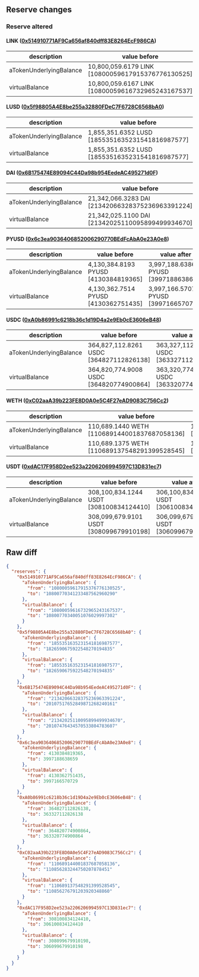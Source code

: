 ## Reserve changes

### Reserve altered

#### LINK ([0x514910771AF9Ca656af840dff83E8264EcF986CA](https://etherscan.io/address/0x514910771AF9Ca656af840dff83E8264EcF986CA))

| description | value before | value after |
| --- | --- | --- |
| aTokenUnderlyingBalance | 10,800,059.6179 LINK [10800059617915376776130525] | 10,800,770.3412 LINK [10800770341233487562960290] |
| virtualBalance | 10,800,059.6167 LINK [10800059616732965243167537] | 10,800,770.3400 LINK [10800770340051076029997302] |


#### LUSD ([0x5f98805A4E8be255a32880FDeC7F6728C6568bA0](https://etherscan.io/address/0x5f98805A4E8be255a32880FDeC7F6728C6568bA0))

| description | value before | value after |
| --- | --- | --- |
| aTokenUnderlyingBalance | 1,855,351.6352 LUSD [1855351635231541816987577] | 1,826,590.6759 LUSD [1826590675922548270194835] |
| virtualBalance | 1,855,351.6352 LUSD [1855351635231541816987577] | 1,826,590.6759 LUSD [1826590675922548270194835] |


#### DAI ([0x6B175474E89094C44Da98b954EedeAC495271d0F](https://etherscan.io/address/0x6B175474E89094C44Da98b954EedeAC495271d0F))

| description | value before | value after |
| --- | --- | --- |
| aTokenUnderlyingBalance | 21,342,066.3283 DAI [21342066328375236963391224] | 20,107,517.6528 DAI [20107517652849871268240161] |
| virtualBalance | 21,342,025.1100 DAI [21342025110095899499934670] | 20,107,476.4345 DAI [20107476434570533804783607] |


#### PYUSD ([0x6c3ea9036406852006290770BEdFcAbA0e23A0e8](https://etherscan.io/address/0x6c3ea9036406852006290770BEdFcAbA0e23A0e8))

| description | value before | value after |
| --- | --- | --- |
| aTokenUnderlyingBalance | 4,130,384.8193 PYUSD [4130384819365] | 3,997,188.6386 PYUSD [3997188638659] |
| virtualBalance | 4,130,362.7514 PYUSD [4130362751435] | 3,997,166.5707 PYUSD [3997166570729] |


#### USDC ([0xA0b86991c6218b36c1d19D4a2e9Eb0cE3606eB48](https://etherscan.io/address/0xA0b86991c6218b36c1d19D4a2e9Eb0cE3606eB48))

| description | value before | value after |
| --- | --- | --- |
| aTokenUnderlyingBalance | 364,827,112.8261 USDC [364827112826138] | 363,327,112.8261 USDC [363327112826138] |
| virtualBalance | 364,820,774.9008 USDC [364820774900864] | 363,320,774.9008 USDC [363320774900864] |


#### WETH ([0xC02aaA39b223FE8D0A0e5C4F27eAD9083C756Cc2](https://etherscan.io/address/0xC02aaA39b223FE8D0A0e5C4F27eAD9083C756Cc2))

| description | value before | value after |
| --- | --- | --- |
| aTokenUnderlyingBalance | 110,689.1440 WETH [110689144001837687058136] | 110,856.2832 WETH [110856283244750207878451] |
| virtualBalance | 110,689.1375 WETH [110689137548291399528545] | 110,856.2767 WETH [110856276791203920348860] |


#### USDT ([0xdAC17F958D2ee523a2206206994597C13D831ec7](https://etherscan.io/address/0xdAC17F958D2ee523a2206206994597C13D831ec7))

| description | value before | value after |
| --- | --- | --- |
| aTokenUnderlyingBalance | 308,100,834.1244 USDT [308100834124410] | 306,100,834.1244 USDT [306100834124410] |
| virtualBalance | 308,099,679.9101 USDT [308099679910198] | 306,099,679.9101 USDT [306099679910198] |


## Raw diff

```json
{
  "reserves": {
    "0x514910771AF9Ca656af840dff83E8264EcF986CA": {
      "aTokenUnderlyingBalance": {
        "from": "10800059617915376776130525",
        "to": "10800770341233487562960290"
      },
      "virtualBalance": {
        "from": "10800059616732965243167537",
        "to": "10800770340051076029997302"
      }
    },
    "0x5f98805A4E8be255a32880FDeC7F6728C6568bA0": {
      "aTokenUnderlyingBalance": {
        "from": "1855351635231541816987577",
        "to": "1826590675922548270194835"
      },
      "virtualBalance": {
        "from": "1855351635231541816987577",
        "to": "1826590675922548270194835"
      }
    },
    "0x6B175474E89094C44Da98b954EedeAC495271d0F": {
      "aTokenUnderlyingBalance": {
        "from": "21342066328375236963391224",
        "to": "20107517652849871268240161"
      },
      "virtualBalance": {
        "from": "21342025110095899499934670",
        "to": "20107476434570533804783607"
      }
    },
    "0x6c3ea9036406852006290770BEdFcAbA0e23A0e8": {
      "aTokenUnderlyingBalance": {
        "from": 4130384819365,
        "to": 3997188638659
      },
      "virtualBalance": {
        "from": 4130362751435,
        "to": 3997166570729
      }
    },
    "0xA0b86991c6218b36c1d19D4a2e9Eb0cE3606eB48": {
      "aTokenUnderlyingBalance": {
        "from": 364827112826138,
        "to": 363327112826138
      },
      "virtualBalance": {
        "from": 364820774900864,
        "to": 363320774900864
      }
    },
    "0xC02aaA39b223FE8D0A0e5C4F27eAD9083C756Cc2": {
      "aTokenUnderlyingBalance": {
        "from": "110689144001837687058136",
        "to": "110856283244750207878451"
      },
      "virtualBalance": {
        "from": "110689137548291399528545",
        "to": "110856276791203920348860"
      }
    },
    "0xdAC17F958D2ee523a2206206994597C13D831ec7": {
      "aTokenUnderlyingBalance": {
        "from": 308100834124410,
        "to": 306100834124410
      },
      "virtualBalance": {
        "from": 308099679910198,
        "to": 306099679910198
      }
    }
  }
}
```